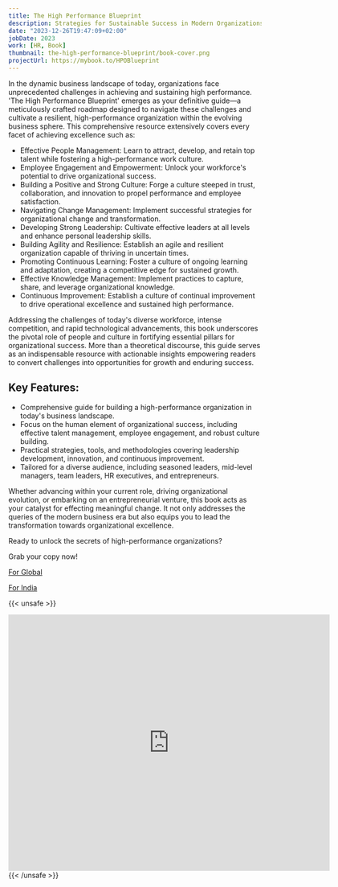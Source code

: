 ```yaml
---
title: The High Performance Blueprint
description: Strategies for Sustainable Success in Modern Organizations
date: "2023-12-26T19:47:09+02:00"
jobDate: 2023
work: [HR, Book]
thumbnail: the-high-performance-blueprint/book-cover.png
projectUrl: https://mybook.to/HPOBlueprint
---
```


In the dynamic business landscape of today, organizations face unprecedented challenges in achieving and sustaining high performance. 'The High Performance Blueprint' emerges as your definitive guide—a meticulously crafted roadmap designed to navigate these challenges and cultivate a resilient, high-performance organization within the evolving business sphere. This comprehensive resource extensively covers every facet of achieving excellence such as:

- Effective People Management: Learn to attract, develop, and retain top talent while fostering a high-performance work culture.
- Employee Engagement and Empowerment: Unlock your workforce's potential to drive organizational success.
- Building a Positive and Strong Culture: Forge a culture steeped in trust, collaboration, and innovation to propel performance and employee satisfaction.
- Navigating Change Management: Implement successful strategies for organizational change and transformation.
- Developing Strong Leadership: Cultivate effective leaders at all levels and enhance personal leadership skills.
- Building Agility and Resilience: Establish an agile and resilient organization capable of thriving in uncertain times.
- Promoting Continuous Learning: Foster a culture of ongoing learning and adaptation, creating a competitive edge for sustained growth.
- Effective Knowledge Management: Implement practices to capture, share, and leverage organizational knowledge.
- Continuous Improvement: Establish a culture of continual improvement to drive operational excellence and sustained high performance.

Addressing the challenges of today's diverse workforce, intense competition, and rapid technological advancements, this book underscores the pivotal role of people and culture in fortifying essential pillars for organizational success. More than a theoretical discourse, this guide serves as an indispensable resource with actionable insights empowering readers to convert challenges into opportunities for growth and enduring success.

## Key Features:

- Comprehensive guide for building a high-performance organization in today's business landscape.
- Focus on the human element of organizational success, including effective talent management, employee engagement, and robust culture building.
- Practical strategies, tools, and methodologies covering leadership development, innovation, and continuous improvement.
- Tailored for a diverse audience, including seasoned leaders, mid-level managers, team leaders, HR executives, and entrepreneurs.

Whether advancing within your current role, driving organizational evolution, or embarking on an entrepreneurial venture, this book acts as your catalyst for effecting meaningful change. It not only addresses the queries of the modern business era but also equips you to lead the transformation towards organizational excellence.

Ready to unlock the secrets of high-performance organizations?

Grab your copy now!

[For Global](https://www.amazon.com/dp/B0CR1FJB3F?&_encoding=UTF8&tag=surbhibhosle-20&linkCode=ur2&linkId=53c4dccfb22c2193c8f652cd46ac4dcd&camp=1789&creative=9325)

[For India](https://www.amazon.in/High-Performance-Blueprint-Sustainable-Organizations/dp/B0CR1FJB3F/ref=sr_1_2?crid=27IEQTZKQ5YRV&keywords=high+performance+blueprint&qid=1704115575&sprefix=high+performance+blueprin%252Caps%252C282&sr=8-2&_encoding=UTF8&tag=surbhibhosle-21&linkCode=ur2&linkId=935a95e6c9727c96a99d83e2eee28948&camp=3638&creative=24630)

{{< unsafe >}}
<iframe src="https://docs.google.com/forms/d/e/1FAIpQLScBVDTTXEOi-21_PoCDbC88xABzA6KwO_cAG1g-INZbpThiEg/viewform?embedded=true" width="640" height="510" frameborder="0" marginheight="0" marginwidth="0">Loading…</iframe>
{{< /unsafe >}}
